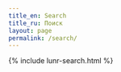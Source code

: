 ```yaml
---
title_en: Search
title_ru: Поиск
layout: page
permalink: /search/
---
```


{% include lunr-search.html %}